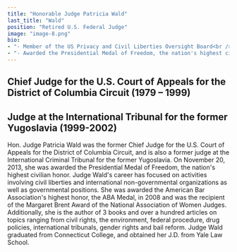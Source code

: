```yaml
---
title: "Honorable Judge Patricia Wald"
last_title: "Wald"
position: "Retired U.S. Federal Judge"
image: "image-8.png"
bio:
- "- Member of the US Privacy and Civil Liberties Oversight Board<br />"
- "- Awarded the Presidential Medal of Freedom, the nation's highest civilian honor (2013)<br />"
---
```

## Chief Judge for the U.S. Court of Appeals for the District of Columbia Circuit (1979 – 1999)
## Judge at the International Tribunal for the former Yugoslavia (1999-2002)

Hon. Judge Patricia Wald was the former Chief Judge for the U.S. Court of Appeals for the District of Columbia Circuit, and is also a former judge at the International Criminal Tribunal for the former Yugoslavia. On November 20, 2013, she was awarded the Presidential Medal of Freedom, the nation's highest civilian honor. Judge Wald's career has focused on activities involving civil liberties and international non-governmental organizations as well as governmental positions. She was awarded the American Bar Association's highest honor, the ABA Medal, in 2008 and was the recipient of the Margaret Brent Award of the National Association of Women Judges. Additionally, she is the author of 3 books and over a hundred articles on topics ranging from civil rights, the environment, federal procedure, drug policies, international tribunals, gender rights and bail reform. Judge Wald graduated from Connecticut College, and obtained her J.D. from Yale Law School.